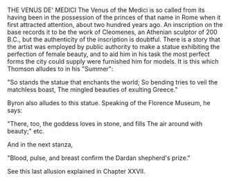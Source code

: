 THE VENUS DE' MEDICI
  The Venus of the Medici is so called from its having been in the
  possession of the princes of that name in Rome when it first attracted
  attention, about two hundred years ago. An inscription on the base
  records it to be the work of Cleomenes, an Athenian sculptor of 200
  B.C., but the authenticity of the inscription is doubtful. There is
  a story that the artist was employed by public authority to make a
  statue exhibiting the perfection of female beauty, and to aid him in
  his task the most perfect forms the city could supply were furnished
  him for models. It is this which Thomson alludes to in his "Summer":

  "So stands the statue that enchants the world;
  So bending tries to veil the matchless boast,
  The mingled beauties of exulting Greece."

  Byron also alludes to this statue. Speaking of the Florence
  Museum, he says:

  "There, too, the goddess loves in stone, and fills
  The air around with beauty;" etc.

  And in the next stanza,

  "Blood, pulse, and breast confirm the Dardan shepherd's prize."

  See this last allusion explained in Chapter XXVII.